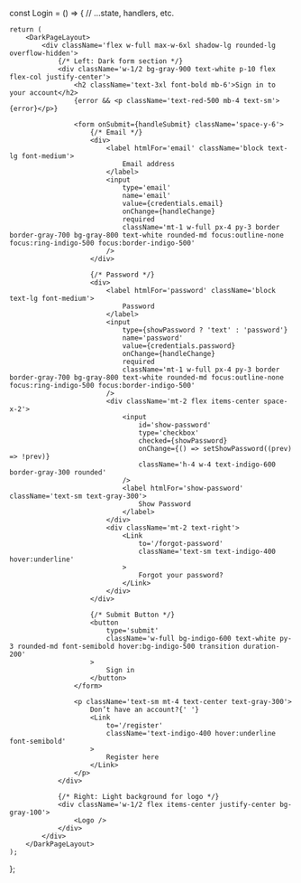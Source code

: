 const Login = () => {
	// ...state, handlers, etc.

	return (
		<DarkPageLayout>
			<div className='flex w-full max-w-6xl shadow-lg rounded-lg overflow-hidden'>
				{/* Left: Dark form section */}
				<div className='w-1/2 bg-gray-900 text-white p-10 flex flex-col justify-center'>
					<h2 className='text-3xl font-bold mb-6'>Sign in to your account</h2>
					{error && <p className='text-red-500 mb-4 text-sm'>{error}</p>}

					<form onSubmit={handleSubmit} className='space-y-6'>
						{/* Email */}
						<div>
							<label htmlFor='email' className='block text-lg font-medium'>
								Email address
							</label>
							<input
								type='email'
								name='email'
								value={credentials.email}
								onChange={handleChange}
								required
								className='mt-1 w-full px-4 py-3 border border-gray-700 bg-gray-800 text-white rounded-md focus:outline-none focus:ring-indigo-500 focus:border-indigo-500'
							/>
						</div>

						{/* Password */}
						<div>
							<label htmlFor='password' className='block text-lg font-medium'>
								Password
							</label>
							<input
								type={showPassword ? 'text' : 'password'}
								name='password'
								value={credentials.password}
								onChange={handleChange}
								required
								className='mt-1 w-full px-4 py-3 border border-gray-700 bg-gray-800 text-white rounded-md focus:outline-none focus:ring-indigo-500 focus:border-indigo-500'
							/>
							<div className='mt-2 flex items-center space-x-2'>
								<input
									id='show-password'
									type='checkbox'
									checked={showPassword}
									onChange={() => setShowPassword((prev) => !prev)}
									className='h-4 w-4 text-indigo-600 border-gray-300 rounded'
								/>
								<label htmlFor='show-password' className='text-sm text-gray-300'>
									Show Password
								</label>
							</div>
							<div className='mt-2 text-right'>
								<Link
									to='/forgot-password'
									className='text-sm text-indigo-400 hover:underline'
								>
									Forgot your password?
								</Link>
							</div>
						</div>

						{/* Submit Button */}
						<button
							type='submit'
							className='w-full bg-indigo-600 text-white py-3 rounded-md font-semibold hover:bg-indigo-500 transition duration-200'
						>
							Sign in
						</button>
					</form>

					<p className='text-sm mt-4 text-center text-gray-300'>
						Don’t have an account?{' '}
						<Link
							to='/register'
							className='text-indigo-400 hover:underline font-semibold'
						>
							Register here
						</Link>
					</p>
				</div>

				{/* Right: Light background for logo */}
				<div className='w-1/2 flex items-center justify-center bg-gray-100'>
					<Logo />
				</div>
			</div>
		</DarkPageLayout>
	);
};